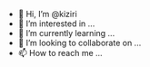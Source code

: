 - 👋 Hi, I’m @kiziri
- 👀 I’m interested in ...
- 🌱 I’m currently learning ...
- 💞️ I’m looking to collaborate on ...
- 📫 How to reach me ...

<!---
kiziri/kiziri is a ✨ special ✨ repository because its `README.md` (this file) appears on your GitHub profile.
You can click the Preview link to take a look at your changes.
--->
